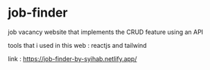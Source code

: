 # job-finder
job vacancy website that implements the CRUD feature using an API

tools that i used in this web : reactjs and tailwind

link : https://job-finder-by-syihab.netlify.app/

